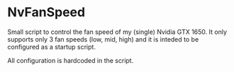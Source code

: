 # NvFanSpeed

Small script to control the fan speed of my (single) Nvidia GTX 1650.
It only supports only 3 fan speeds (low, mid, high) and it is inteded to be configured as a startup script.

All configuration is hardcoded in the script.
